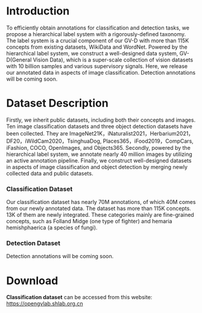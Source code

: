 # Introduction

To efficiently obtain annotations for classification and detection tasks, we propose a hierarchical label system with a rigorously-defined taxonomy. The label system is a crucial component of our GV-D with more than 115K concepts from existing datasets, WikiData and WordNet. Powered by the hierarchical label system, we construct a well-designed data system, GV-D(General Vision Data), which is  a super-scale collection of vision datasets with 10 billion samples and various supervisory signals. Here, we release our annotated data in aspects of image classification. Detection annotations will be coming soon.



# Dataset Description

Firstly, we inherit public datasets, including both their concepts and images. Ten image classification datasets and three object detection datasets have been collected. They are ImageNet21K，iNaturalist2021，Herbarium2021，DF20，iWildCam2020，TsinghuaDog, Places365，iFood2019，CompCars, iFashion, COCO, OpenImages, and Objects365. Secondly, powered by the hierarchical label system, we annotate nearly 40 million images by utilizing an active annotation pipeline. Finally, we construct well-designed datasets in aspects of image classification and object detection by merging newly collected data and public datasets. 

### Classification Dataset

Our classification dataset has nearly 70M annotations, of which 40M comes from our newly annotated data. The dataset has more than 115K concepts. 13K of them are newly integrated. These categories mainly are fine-grained concepts, such as Folland Midge (one type of fighter) and hemaria hemishphaerica (a species of fungi). 

### Detection Dataset

Detection annotations will be coming soon.



# Download

**Classification dataset** can be accessed from this website: https://opengvlab.shlab.org.cn

